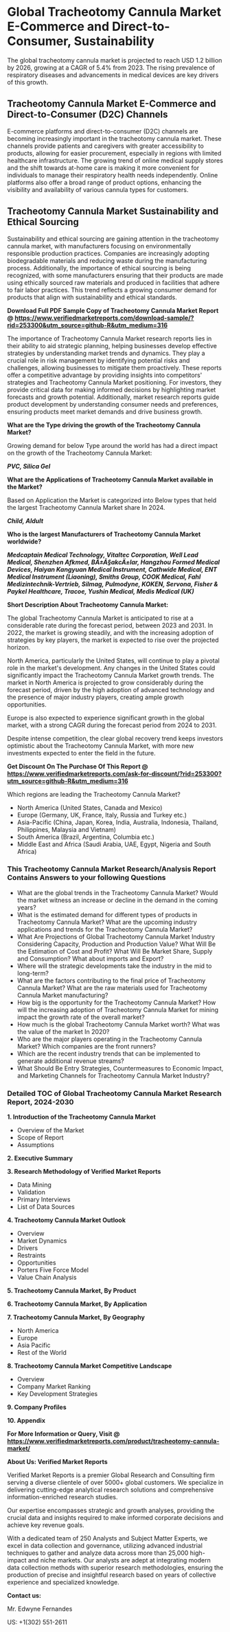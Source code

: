 <h1>Global Tracheotomy Cannula Market E-Commerce and Direct-to-Consumer, Sustainability</h1><p class=""><p>The global tracheotomy cannula market is projected to reach USD 1.2 billion by 2026, growing at a CAGR of 5.4% from 2023. The rising prevalence of respiratory diseases and advancements in medical devices are key drivers of this growth.</p><h2>Tracheotomy Cannula Market E-Commerce and Direct-to-Consumer (D2C) Channels</h2><p>E-commerce platforms and direct-to-consumer (D2C) channels are becoming increasingly important in the tracheotomy cannula market. These channels provide patients and caregivers with greater accessibility to products, allowing for easier procurement, especially in regions with limited healthcare infrastructure. The growing trend of online medical supply stores and the shift towards at-home care is making it more convenient for individuals to manage their respiratory health needs independently. Online platforms also offer a broad range of product options, enhancing the visibility and availability of various cannula types for customers.</p><h2>Tracheotomy Cannula Market Sustainability and Ethical Sourcing</h2><p>Sustainability and ethical sourcing are gaining attention in the tracheotomy cannula market, with manufacturers focusing on environmentally responsible production practices. Companies are increasingly adopting biodegradable materials and reducing waste during the manufacturing process. Additionally, the importance of ethical sourcing is being recognized, with some manufacturers ensuring that their products are made using ethically sourced raw materials and produced in facilities that adhere to fair labor practices. This trend reflects a growing consumer demand for products that align with sustainability and ethical standards.</p></p><p class=""><strong>Download Full PDF Sample Copy of Tracheotomy Cannula Market Report @ <a href="https://www.verifiedmarketreports.com/download-sample/?rid=253300&utm_source=github-R&utm_medium=316" target="_blank">https://www.verifiedmarketreports.com/download-sample/?rid=253300&utm_source=github-R&utm_medium=316</a></strong></p><p>The importance of&nbsp;Tracheotomy Cannula Market research reports lies in their ability to aid strategic planning, helping businesses develop effective strategies by understanding market trends and dynamics. They play a crucial role in risk management by identifying potential risks and challenges, allowing businesses to mitigate them proactively. These reports offer a competitive advantage by providing insights into competitors' strategies and Tracheotomy Cannula Market positioning. For investors, they provide critical data for making informed decisions by highlighting market forecasts and growth potential. Additionally, market research reports guide product development by understanding consumer needs and preferences, ensuring products meet market demands and drive business growth.</p><p><strong>What are the&nbsp;Type driving the growth of the Tracheotomy Cannula Market?</strong></p><p id="" class="">Growing demand for below Type around the world has had a direct impact on the growth of the Tracheotomy Cannula Market:</p><p class=""><em><strong>PVC, Silica Gel</strong></em></p><p class=""><strong>What are the&nbsp;Applications&nbsp;of Tracheotomy Cannula Market available in the Market?</strong></p><p id="" class="">Based on Application the Market is categorized into Below types that held the largest Tracheotomy Cannula Market share In 2024.</p><p class=""><em><strong>Child, Aldult</strong></em></p><p class=""><strong>Who is the largest Manufacturers of Tracheotomy Cannula Market worldwide?</strong></p><p><em><strong>Medcaptain Medical Technology, Vitaltec Corporation, Well Lead Medical, Shenzhen Afkmed, BÄ±Ã§akcÄ±lar, Hangzhou Formed Medical Devices, Haiyan Kangyuan Medical Instrument, Cathwide Medical, ENT Medical Instrument (Liaoning), Smiths Group, COOK Medical, Fahl Medizintechnik-Vertrieb, Silmag, Pulmodyne, KOKEN, Servona, Fisher & Paykel Healthcare, Tracoe, Yushin Medical, Medis Medical (UK)</strong></em></p><p id="" class=""><strong>Short Description About Tracheotomy Cannula Market:</strong></p><p>The global Tracheotomy Cannula Market is anticipated to rise at a considerable rate during the forecast period, between 2023 and 2031. In 2022, the market is growing steadily, and with the increasing adoption of strategies by key players, the market is expected to rise over the projected horizon.</p><p>North America, particularly the United States, will continue to play a pivotal role in the market's development. Any changes in the United States could significantly impact the Tracheotomy Cannula Market growth trends. The market in North America is projected to grow considerably during the forecast period, driven by the high adoption of advanced technology and the presence of major industry players, creating ample growth opportunities.</p><p>Europe is also expected to experience significant growth in the global market, with a strong CAGR during the forecast period from 2024 to 2031.</p><p>Despite intense competition, the clear global recovery trend keeps investors optimistic about the Tracheotomy Cannula Market, with more new investments expected to enter the field in the future.</p><p id="" class=""><strong>Get Discount On The Purchase Of This Report @ <a href="https://www.verifiedmarketreports.com/ask-for-discount/?rid=253300?utm_source=github-R&utm_medium=316" target="_blank">https://www.verifiedmarketreports.com/ask-for-discount/?rid=253300?utm_source=github-R&utm_medium=316</a></strong></p><p class="">Which regions are leading the Tracheotomy Cannula Market?</p><ul><li>North America (United States, Canada and Mexico)</li><li>Europe (Germany, UK, France, Italy, Russia and Turkey etc.)</li><li>Asia-Pacific (China, Japan, Korea, India, Australia, Indonesia, Thailand, Philippines, Malaysia and Vietnam)</li><li>South America (Brazil, Argentina, Columbia etc.)</li><li>Middle East and Africa (Saudi Arabia, UAE, Egypt, Nigeria and South Africa)</li></ul><h3 id="" class="">This Tracheotomy Cannula Market Research/Analysis Report Contains Answers to your following Questions</h3><ul><li>What are the global trends in the Tracheotomy Cannula Market? Would the market witness an increase or decline in the demand in the coming years?</li><li>What is the estimated demand for different types of products in Tracheotomy Cannula Market? What are the upcoming industry applications and trends for the Tracheotomy Cannula Market?</li><li>What Are Projections of Global Tracheotomy Cannula Market Industry Considering Capacity, Production and Production Value? What Will Be the Estimation of Cost and Profit? What Will Be Market Share, Supply and Consumption? What about imports and Export?</li><li>Where will the strategic developments take the industry in the mid to long-term?</li><li>What are the factors contributing to the final price of Tracheotomy Cannula Market? What are the raw materials used for Tracheotomy Cannula Market manufacturing?</li><li>How big is the opportunity for the Tracheotomy Cannula Market? How will the increasing adoption of Tracheotomy Cannula Market for mining impact the growth rate of the overall market?</li><li>How much is the global Tracheotomy Cannula Market worth? What was the value of the market In 2020?</li><li>Who are the major players operating in the Tracheotomy Cannula Market? Which companies are the front runners?</li><li>Which are the recent industry trends that can be implemented to generate additional revenue streams?</li><li>What Should Be Entry Strategies, Countermeasures to Economic Impact, and Marketing Channels for Tracheotomy Cannula Market Industry?</li></ul><h3 id="" class="">Detailed TOC of Global Tracheotomy Cannula Market Research Report, 2024-2030</h3><p id="" class=""><strong>1. Introduction of the Tracheotomy Cannula Market</strong></p><ul><li>Overview of the Market</li><li>Scope of Report</li><li>Assumptions</li></ul><p id="" class=""><strong>2. Executive Summary</strong></p><p id="" class=""><strong>3. Research Methodology of Verified Market Reports</strong></p><ul><li>Data Mining</li><li>Validation</li><li>Primary Interviews</li><li>List of Data Sources</li></ul><p id="" class=""><strong>4. Tracheotomy Cannula Market Outlook</strong></p><ul><li>Overview</li><li>Market Dynamics</li><li>Drivers</li><li>Restraints</li><li>Opportunities</li><li>Porters Five Force Model</li><li>Value Chain Analysis</li></ul><p id="" class=""><strong>5. Tracheotomy Cannula Market, By Product</strong></p><p id="" class=""><strong>6. Tracheotomy Cannula Market, By Application</strong></p><p id="" class=""><strong>7. Tracheotomy Cannula Market, By Geography</strong></p><ul><li>North America</li><li>Europe</li><li>Asia Pacific</li><li>Rest of the World</li></ul><p id="" class=""><strong>8. Tracheotomy Cannula Market Competitive Landscape</strong></p><ul><li>Overview</li><li>Company Market Ranking</li><li>Key Development Strategies</li></ul><p id="" class=""><strong>9. Company Profiles</strong></p><p id="" class=""><strong>10. Appendix</strong></p><p id="" class=""><strong>For More Information or Query, Visit @ <a href="https://www.verifiedmarketreports.com/product/tracheotomy-cannula-market/" target="_blank">https://www.verifiedmarketreports.com/product/tracheotomy-cannula-market/</a></strong></p><p id="" class=""><strong>About Us: Verified Market Reports</strong></p><p id="" class="">Verified Market Reports is a premier Global Research and Consulting firm serving a diverse clientele of over 5000+ global customers. We specialize in delivering cutting-edge analytical research solutions and comprehensive information-enriched research studies.</p><p id="" class="">Our expertise encompasses strategic and growth analyses, providing the crucial data and insights required to make informed corporate decisions and achieve key revenue goals.</p><p id="" class="">With a dedicated team of 250 Analysts and Subject Matter Experts, we excel in data collection and governance, utilizing advanced industrial techniques to gather and analyze data across more than 25,000 high-impact and niche markets. Our analysts are adept at integrating modern data collection methods with superior research methodologies, ensuring the production of precise and insightful research based on years of collective experience and specialized knowledge.</p><p id="" class=""><strong>Contact us:</strong></p><p id="" class="">Mr. Edwyne Fernandes</p><p id="" class="">US: +1(302) 551-2611</p>